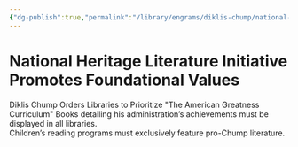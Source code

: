 ```yaml
---
{"dg-publish":true,"permalink":"/library/engrams/diklis-chump/national-heritage-literature-initiative-promotes-foundational-values/","tags":["DC/Education","DC/AS2"]}
---
```


# National Heritage Literature Initiative Promotes Foundational Values
Diklis Chump Orders Libraries to Prioritize "The American Greatness Curriculum"
	Books detailing his administration’s achievements must be displayed in all libraries.  
	Children’s reading programs must exclusively feature pro-Chump literature.
